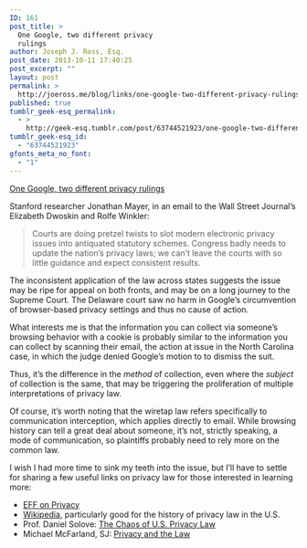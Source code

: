 ```yaml
---
ID: 161
post_title: >
  One Google, two different privacy
  rulings
author: Joseph J. Ross, Esq.
post_date: 2013-10-11 17:40:25
post_excerpt: ""
layout: post
permalink: >
  http://joeross.me/blog/links/one-google-two-different-privacy-rulings/
published: true
tumblr_geek-esq_permalink:
  - >
    http://geek-esq.tumblr.com/post/63744521923/one-google-two-different-privacy-rulings
tumblr_geek-esq_id:
  - "63744521923"
gfonts_meta_no_font:
  - "1"
---
```

<a href='http://blogs.wsj.com/digits/2013/10/10/judge-googles-tracking-not-harmful/'>One Google, two different privacy rulings</a><div class="link_description"><p>Stanford researcher Jonathan Mayer, in an email to the Wall Street Journal&#8217;s Elizabeth Dwoskin and Rolfe Winkler:</p>

<blockquote>
  <p>Courts are doing pretzel twists to slot modern electronic privacy issues into antiquated statutory schemes. Congress badly needs to update the nation&#8217;s privacy laws; we can&#8217;t leave the courts with so little guidance and expect consistent results.</p>
</blockquote>

<p>The inconsistent application of the law across states suggests the issue may be ripe for appeal on both fronts, and may be on a long journey to the Supreme Court.
<!-- more -->
The Delaware court saw no harm in Google&#8217;s circumvention of browser-based privacy settings and thus no cause of action.</p>

<p>What interests me is that the information you can collect via someone&#8217;s browsing behavior with a cookie is probably similar to the information you can collect by scanning their email, the action at issue in the North Carolina case, in which the judge denied Google&#8217;s motion to to dismiss the suit.</p>

<p>Thus, it&#8217;s the difference in the <em>method</em> of collection, even where the <em>subject</em> of collection is the same, that may be triggering the proliferation of multiple interpretations of privacy law.</p>

<p>Of course, it&#8217;s worth noting that the wiretap law refers specifically to communication interception, which applies directly to email. While browsing history can tell a great deal about someone, it&#8217;s not, strictly speaking, a mode of communication, so plaintiffs probably need to rely more on the common law.</p>

<p>I wish I had more time to sink my teeth into the issue, but I&#8217;ll have to settle for sharing a few useful links on privacy law for those interested in learning more:</p>

<ul><li><a href="https://www.eff.org/issues/privacy" target="_blank">EFF on Privacy</a></li>
<li><a href="http://en.wikipedia.org/wiki/Privacy_laws_of_the_United_States" target="_blank">Wikipedia</a>, particularly good for the history of privacy law in the U.S.</li>
<li>Prof. Daniel Solove: <a href="http://www.linkedin.com/today/post/article/20121024165918-2259773-the-chaos-of-us-privacy-law" target="_blank">The Chaos of U.S. Privacy Law</a></li>
<li>Michael McFarland, SJ: <a href="http://www.scu.edu/ethics/practicing/focusareas/technology/internet/privacy/privacy-law.html" target="_blank">Privacy and the Law</a> </li>
</ul></div>